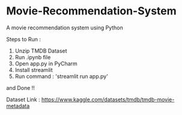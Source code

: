 # Movie-Recommendation-System
A movie recommendation system using Python

Steps to Run :

1) Unzip TMDB Dataset
2) Run .ipynb file
3) Open app.py in PyCharm
4) Install streamlit
5) Run command : 'streamlit run app.py'

and Done !!

Dataset Link : https://www.kaggle.com/datasets/tmdb/tmdb-movie-metadata
